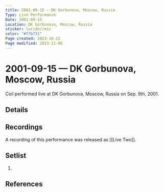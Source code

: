 ```yaml
---
title: 2001-09-15 — DK Gorbunova, Moscow, Russia
Type: Live Performance
Date: 2001-09-15
Location: DK Gorbunova, Moscow, Russia
sticker: lucide//mic
color: "#f7b731"
Page created: 2023-10-22
Page modified: 2023-11-06
---
```


# 2001-09-15 — DK Gorbunova, Moscow, Russia

Coil performed live at DK Gorbunova, Moscow, Russia on Sep. 9th, 2001.

## Details


## Recordings

A recording of this performance was released as [[Live Two]].

## Setlist
1.

## References

[^1]: [Entry at Live Coil Archive]()
